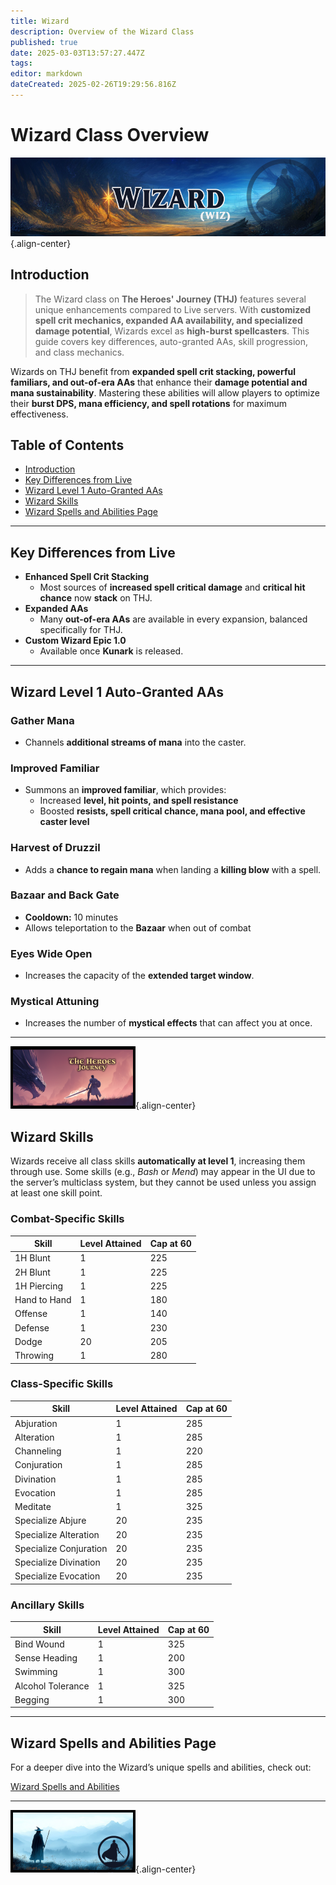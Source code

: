 ```yaml
---
title: Wizard
description: Overview of the Wizard Class
published: true
date: 2025-03-03T13:57:27.447Z
tags: 
editor: markdown
dateCreated: 2025-02-26T19:29:56.816Z
---
```


# Wizard Class Overview

![](/wizardpage.png){.align-center}

## Introduction

> The Wizard class on **The Heroes' Journey (THJ)** features several unique enhancements compared to Live servers. With **customized spell crit mechanics, expanded AA availability, and specialized damage potential**, Wizards excel as **high-burst spellcasters**. This guide covers key differences, auto-granted AAs, skill progression, and class mechanics.

Wizards on THJ benefit from **expanded spell crit stacking, powerful familiars, and out-of-era AAs** that enhance their **damage potential and mana sustainability**. Mastering these abilities will allow players to optimize their **burst DPS, mana efficiency, and spell rotations** for maximum effectiveness.

## Table of Contents

- [Introduction](#introduction)
- [Key Differences from Live](#key-differences-from-live)
- [Wizard Level 1 Auto-Granted AAs](#wizard-level-1-auto-granted-aas)
- [Wizard Skills](#wizard-skills)
- [Wizard Spells and Abilities Page](#wizard-spells-and-abilities-page)

---

## Key Differences from Live

- **Enhanced Spell Crit Stacking**  
  - Most sources of **increased spell critical damage** and **critical hit chance** now **stack** on THJ.
- **Expanded AAs**  
  - Many **out-of-era AAs** are available in every expansion, balanced specifically for THJ.
- **Custom Wizard Epic 1.0**  
  - Available once **Kunark** is released.

---

## Wizard Level 1 Auto-Granted AAs

### Gather Mana

- Channels **additional streams of mana** into the caster.

### Improved Familiar

- Summons an **improved familiar**, which provides:  
  - Increased **level, hit points, and spell resistance**  
  - Boosted **resists, spell critical chance, mana pool, and effective caster level**

### Harvest of Druzzil

- Adds a **chance to regain mana** when landing a **killing blow** with a spell.

### Bazaar and Back Gate

- **Cooldown:** 10 minutes  
- Allows teleportation to the **Bazaar** when out of combat

### Eyes Wide Open

- Increases the capacity of the **extended target window**.

### Mystical Attuning

- Increases the number of **mystical effects** that can affect you at once.

---

![thjpagebreak1.png](/thjpagebreak1.png){.align-center}

## Wizard Skills

Wizards receive all class skills **automatically at level 1**, increasing them through use. Some skills (e.g., *Bash* or *Mend*) may appear in the UI due to the server’s multiclass system, but they cannot be used unless you assign at least one skill point.

### Combat-Specific Skills

| Skill         | Level Attained | Cap at 60 |
|---------------|----------------|-----------|
| 1H Blunt      | 1              | 225       |
| 2H Blunt      | 1              | 225       |
| 1H Piercing   | 1              | 225       |
| Hand to Hand  | 1              | 180       |
| Offense       | 1              | 140       |
| Defense       | 1              | 230       |
| Dodge         | 20             | 205       |
| Throwing      | 1              | 280       |

### Class-Specific Skills

| Skill                 | Level Attained | Cap at 60 |
|-----------------------|----------------|-----------|
| Abjuration            | 1              | 285       |
| Alteration            | 1              | 285       |
| Channeling            | 1              | 220       |
| Conjuration           | 1              | 285       |
| Divination            | 1              | 285       |
| Evocation             | 1              | 285       |
| Meditate              | 1              | 325       |
| Specialize Abjure     | 20             | 235       |
| Specialize Alteration | 20             | 235       |
| Specialize Conjuration| 20             | 235       |
| Specialize Divination | 20             | 235       |
| Specialize Evocation  | 20             | 235       |

### Ancillary Skills

| Skill            | Level Attained | Cap at 60 |
|------------------|----------------|-----------|
| Bind Wound       | 1              | 325       |
| Sense Heading    | 1              | 200       |
| Swimming         | 1              | 300       |
| Alcohol Tolerance| 1              | 325       |
| Begging          | 1              | 300       |

---


## Wizard Spells and Abilities Page

For a deeper dive into the Wizard’s unique spells and abilities, check out:

[Wizard Spells and Abilities](/classes-and-abilities/spells-and-abilities/wiz)

---

![thjpagebreak3.png](/thjpagebreak3.png){.align-center}
